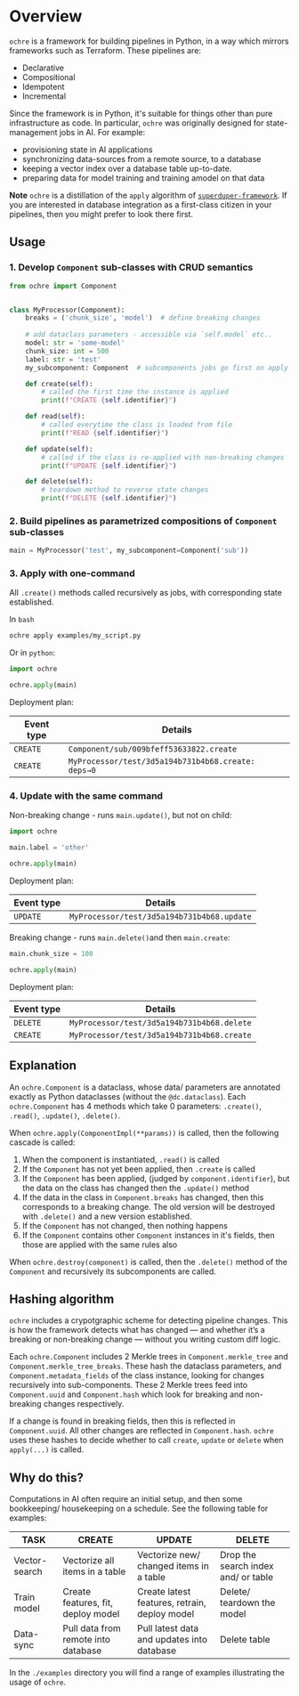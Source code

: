# Overview

`ochre` is a framework for building pipelines in Python, in a way which mirrors frameworks such as Terraform. These pipelines are:

- Declarative
- Compositional
- Idempotent
- Incremental

Since the framework is in Python, it's suitable for things other than pure infrastructure as code. In particular, `ochre` was originally designed for state-management jobs in AI. For example:

- provisioning state in AI applications
- synchronizing data-sources from a remote source, to a database
- keeping a vector index over a database table up-to-date.
- preparing data for model training and training amodel on that data

**Note** `ochre` is a distillation of the `apply` algorithm of [`superduper-framework`](https://github.com/superduper-io/superduper). If you are interested in database integration as a first-class citizen in your pipelines, then you might prefer to look there first.

## Usage

### 1. Develop `Component` sub-classes with CRUD semantics

```python
from ochre import Component


class MyProcessor(Component):
    breaks = ('chunk_size', 'model')  # define breaking changes
    
    # add dataclass parameters - accessible via `self.model` etc..
    model: str = 'some-model'
    chunk_size: int = 500
    label: str = 'test'
    my_subcomponent: Component  # subcomponents jobs go first on apply

    def create(self):
        # called the first time the instance is applied
        print(f"CREATE {self.identifier}")

    def read(self):
        # called everytime the class is loaded from file
        print(f"READ {self.identifier}")

    def update(self):
        # called if the class is re-applied with non-breaking changes
        print(f"UPDATE {self.identifier}")

    def delete(self):
        # teardown method to reverse state changes
        print(f"DELETE {self.identifier}")

```


### 2. Build pipelines as parametrized compositions of `Component` sub-classes

```python
main = MyProcessor('test', my_subcomponent=Component('sub'))
```

### 3. Apply with one-command

All `.create()` methods called recursively as jobs, with corresponding state established.

In `bash`

```bash
ochre apply examples/my_script.py
```

Or in `python`:

```python
import ochre

ochre.apply(main)
```

Deployment plan:

| Event type | Details |
| --- | --- |
| `CREATE` | `Component/sub/009bfeff53633822.create` |
| `CREATE` | `MyProcessor/test/3d5a194b731b4b68.create: deps→0` |

### 4. Update with the same command

Non-breaking change - runs `main.update()`, but not on child:

```python
import ochre

main.label = 'other'

ochre.apply(main)
```

Deployment plan: 

| Event type | Details |
| --- | --- |
| `UPDATE` | `MyProcessor/test/3d5a194b731b4b68.update` |


Breaking change - runs `main.delete()`and then `main.create`:

```python
main.chunk_size = 100

ochre.apply(main)
```

Deployment plan:

| Event type | Details |
| --- | --- |
| `DELETE` | `MyProcessor/test/3d5a194b731b4b68.delete` |
| `CREATE` | `MyProcessor/test/3d5a194b731b4b68.create` |

## Explanation

An `ochre.Component` is a dataclass, whose data/ parameters are annotated exactly 
as Python dataclasses (without the `@dc.dataclass`). Each `ochre.Component` has 4 methods
which take 0 parameters: `.create()`, `.read()`, `.update()`, `.delete()`.

When `ochre.apply(ComponentImpl(**params))` is called, then the following cascade is called:

1. When the component is instantiated, `.read()` is called
2. If the `Component` has not yet been applied, then `.create` is called
3. If the `Component` has been applied, (judged by `component.identifier`), but the data on the class has changed 
   then the `.update()` method 
4. If the data in the class in `Component.breaks` has changed, then this corresponds to a breaking change. 
   The old version will be destroyed with `.delete()` and a new version established.
5. If the `Component` has not changed, then nothing happens
6. If the `Component` contains other `Component` instances in it's fields, then those are applied with the same rules also

When `ochre.destroy(component)`  is called, then the `.delete()` method of the `Component` and recursively its subcomponents
are called.

## Hashing algorithm

`ochre` includes a crypotgraphic scheme for detecting pipeline changes. This is how the framework detects what has changed — and whether it’s a breaking or non-breaking change — without you writing custom diff logic.

Each `ochre.Component` includes 2 Merkle trees in `Component.merkle_tree` and `Component.merkle_tree_breaks`. These 
hash the dataclass parameters, and `Component.metadata_fields` of the class instance, looking for changes recursively into sub-components. These 2 Merkle trees feed into `Component.uuid` and `Component.hash` which look for breaking and non-breaking changes respectively.

If a change is found in breaking fields, then this is reflected in `Component.uuid`. All other changes are reflected in `Component.hash`. `ochre` uses these hashes to decide whether to call `create`, `update` or `delete` when `apply(...)` is called.

## Why do this?

Computations in AI often require an initial setup, and then some bookkeeping/ housekeeping on a schedule. See the following table for examples:

| TASK | CREATE | UPDATE | DELETE |
| --- | --- | --- | --- |
| Vector-search | Vectorize all items in a table | Vectorize new/ changed items in a table | Drop the search index and/ or table |
| Train model | Create features, fit, deploy model | Create latest features, retrain, deploy model | Delete/ teardown the model |
| Data-sync | Pull data from remote into database | Pull latest data and updates into database | Delete table |

In the `./examples` directory you will find a range of examples illustrating the usage of `ochre`.